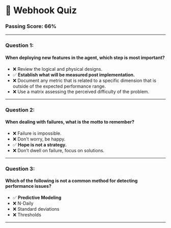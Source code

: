 # 🚀 Webhook Quiz

### Passing Score: 66%

---

### Question 1:  
#### When deploying new features in the agent, which step is most important?  
- ❌ Review the logical and physical designs.  
- ✅ **Establish what will be measured post implementation.**  
- ❌ Document any metric that is related to a specific dimension that is outside of the expected performance range.  
- ❌ Use a matrix assessing the perceived difficulty of the problem.  

---

### Question 2:  
#### When dealing with failures, what is the motto to remember?  
- ❌ Failure is impossible.  
- ❌ Don't worry, be happy.  
- ✅ **Hope is not a strategy.**  
- ❌ Don't dwell on failure, focus on solutions.  

---

### Question 3:  
#### Which of the following is not a common method for detecting performance issues?  
- ✅ **Predictive Modeling**  
- ❌ N-Daily  
- ❌ Standard deviations  
- ❌ Thresholds  

---
